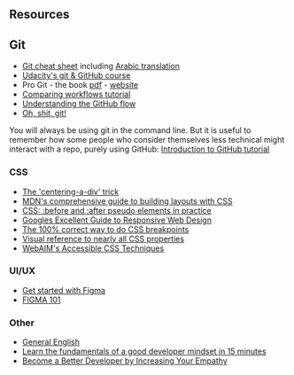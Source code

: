 ## Resources

## Git

- [Git cheat sheet](https://github.com/arslanbilal/git-cheat-sheet) including [Arabic translation](https://github.com/arslanbilal/git-cheat-sheet/blob/master/other-sheets/git-cheat-sheet-ar.md)
- [Udacity's git & GitHub course](https://www.udacity.com/course/how-to-use-git-and-github--ud775)
- Pro Git - the book [pdf](https://progit2.s3.amazonaws.com/en/2016-03-22-f3531/progit-en.1084.pdf) - [website](https://git-scm.com/book/en/v2)
- [Comparing workflows tutorial](https://www.atlassian.com/git/tutorials/comparing-workflows)
- [Understanding the GitHub flow](https://guides.github.com/introduction/flow/)
- [Oh, shit, git!](https://ohshitgit.com/)

You will always be using git in the command line. But it is useful to remember how some people who consider themselves less technical might interact with a repo, purely using GitHub: [Introduction to GitHub tutorial](https://services.github.com/on-demand/intro-to-github/)


### CSS

- [The 'centering-a-div' trick](https://css-tricks.com/centering-percentage-widthheight-elements/)
- [MDN's comprehensive guide to building layouts with CSS](https://developer.mozilla.org/en-US/docs/Learn/CSS/CSS_layout)
- [CSS: :before and :after pseudo elements in practice](http://krasimirtsonev.com/blog/article/CSS-before-and-after-pseudo-elements-in-practice)
- [Googles Excellent Guide to Responsive Web Design](https://developers.google.com/web/fundamentals/design-and-ui/responsive/)
- [The 100% correct way to do CSS breakpoints](https://medium.freecodecamp.com/the-100-correct-way-to-do-css-breakpoints-88d6a5ba1862#.3egrq5nf3)
- [Visual reference to nearly all CSS properties](http://cssreference.io/)
- [WebAIM's Accessible CSS Techniques](http://webaim.org/techniques/css/)

### UI/UX

- [Get started with Figma](https://www.youtube.com/watch?v=Cx2dkpBxst8&list=PLXDU_eVOJTx7QHLShNqIXL1Cgbxj7HlN4&index=2)
- [FIGMA 101](https://www.popwebdesign.net/popart_blog/en/2020/08/figma-101-the-beginners-ultimate-guide-to-the-basics/)

### Other
- [General English](https://www.cambridgeenglish.org/test-your-english/general-english/)
- [Learn the fundamentals of a good developer mindset in 15 minutes
  ](https://www.freecodecamp.org/news/learn-the-fundamentals-of-a-good-developer-mindset-in-15-minutes-81321ab8a682/)
- [Become a Better Developer by Increasing Your Empathy](https://www.welcometothejungle.com/en/articles/better-developer-empathy)

